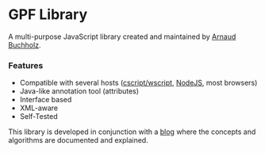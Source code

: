 **GPF Library**
===========
A multi-purpose JavaScript library created and maintained by
[Arnaud Buchholz](http://gpf-js.blogspot.com/).

### Features

- Compatible with several hosts
([cscript/wscript](http://technet.microsoft.com/en-us/library/bb490887.aspx),
[NodeJS](http://nodejs.org/), most browsers)
- Java-like annotation tool (attributes)
- Interface based
- XML-aware
- Self-Tested

This library is developed in conjunction with a
[blog](http://gpf-js.blogspot.com/) where the concepts and algorithms are
documented and explained.
